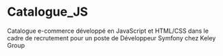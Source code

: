 # Catalogue_JS

Catalogue e-commerce développé en JavaScript et HTML/CSS dans le cadre de recrutement pour un poste de Développeur Symfony chez Keley Group
